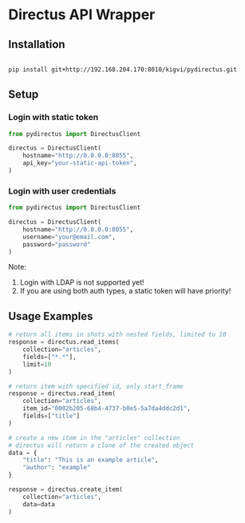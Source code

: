 # Directus API Wrapper

## Installation

```bash

pip install git+http://192.168.204.170:8010/kigvi/pydirectus.git

```

## Setup

### Login with static token

```python
from pydirectus import DirectusClient

directus = DirectusClient(
    hostname="http://0.0.0.0:8055", 
    api_key="your-static-api-token", 
)
```

### Login with user credentials

```python
from pydirectus import DirectusClient

directus = DirectusClient(
    hostname="http://0.0.0.0:8055", 
    username="your@email.com",
    password="password"
)
```

Note:

1. Login with LDAP is not supported yet!
2. If you are using both auth types, a static token will have priority!

## Usage Examples

```python
# return all items in shots with nested fields, limited to 10
response = directus.read_items(
    collection="articles", 
    fields=["*.*"], 
    limit=10
)
```

```python
# return item with specified id, only start_frame
response = directus.read_item(
    collection="articles", 
    item_id="0002b205-68b4-4737-b0e5-5a7da4ddc2d1", 
    fields=["title"]
)
```

```python
# create a new item in the "articles" collection
# directus will return a clone of the created object
data = {
    "title": "This is an example article",
    "author": "example"
}

response = directus.create_item(
    collection="articles", 
    data=data
)
```
